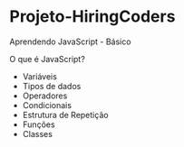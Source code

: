 # Projeto-HiringCoders
Aprendendo JavaScript - Básico

O que é JavaScript?
- Variáveis
- Tipos de dados
- Operadores
- Condicionais
- Estrutura de Repetição
- Funções
- Classes
